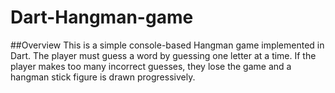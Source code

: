 # Dart-Hangman-game
##Overview
This is a simple console-based Hangman game implemented in Dart. The player must guess a word by guessing one letter at a time. If the player makes too many incorrect guesses, they lose the game and a hangman stick figure is drawn progressively.

